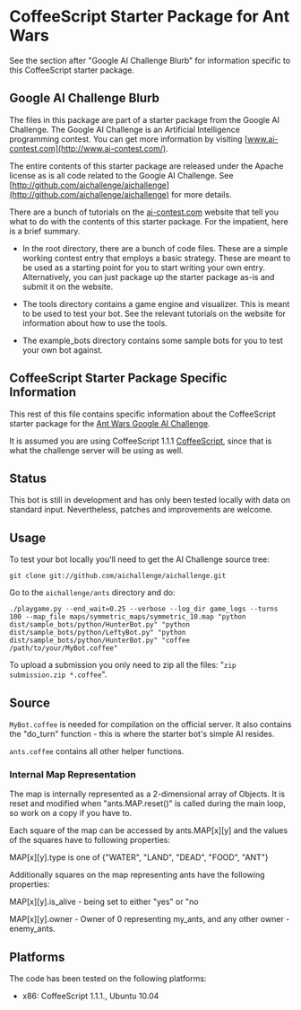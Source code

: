 # CoffeeScript Starter Package for Ant Wars

See the section after "Google AI Challenge Blurb" for information
specific to this CoffeeScript starter package.


## Google AI Challenge Blurb

The files in this package are part of a starter package from the
Google AI Challenge. The Google AI Challenge is an Artificial
Intelligence programming contest. You can get more information by
visiting [www.ai-contest.com](http://www.ai-contest.com/).

The entire contents of this starter package are released under the
Apache license as is all code related to the Google AI Challenge. See
[http://github.com/aichallenge/aichallenge](http://github.com/aichallenge/aichallenge) for more details.

There are a bunch of tutorials on the [ai-contest.com](http://ai-contest.com/)
website that tell you what to do with the contents of this starter
package. For the impatient, here is a brief summary.

* In the root directory, there are a bunch of code files. These are a
  simple working contest entry that employs a basic strategy. These
  are meant to be used as a starting point for you to start writing
  your own entry.  Alternatively, you can just package up the starter
  package as-is and submit it on the website.

* The tools directory contains a game engine and visualizer. This is
  meant to be used to test your bot. See the relevant tutorials on the
  website for information about how to use the tools.

* The example_bots directory contains some sample bots for you to test
  your own bot against.


## CoffeeScript Starter Package Specific Information

This rest of this file contains specific information about the CoffeeScript starter package for the [Ant Wars Google AI Challenge](http://ai-contest.com/).

It is assumed you are using CoffeeScript 1.1.1 [CoffeeScript](http://jashkenas.github.com/coffee-script/), since that
is what the challenge server will be using as well.

## Status

This bot is still in development and has only been tested locally with
data on standard input. Nevertheless, patches and improvements are welcome.


## Usage

To test your bot locally you'll need to get the AI
Challenge source tree:

    git clone git://github.com/aichallenge/aichallenge.git

Go to the `aichallenge/ants` directory and do:

    ./playgame.py --end_wait=0.25 --verbose --log_dir game_logs --turns 100 --map_file maps/symmetric_maps/symmetric_10.map "python dist/sample_bots/python/HunterBot.py" "python dist/sample_bots/python/LeftyBot.py" "python dist/sample_bots/python/HunterBot.py" "coffee /path/to/your/MyBot.coffee"

To upload a submission you only need to zip all the files: "`zip
submission.zip *.coffee`".

## Source

`MyBot.coffee` is needed for compilation on the official server. It also contains the "do_turn" function - this is where the starter bot's simple AI resides.

`ants.coffee` contains all other helper functions.

### Internal Map Representation

The map is internally represented as a 2-dimensional array of Objects. It is reset and
modified when "ants.MAP.reset()" is called during the main loop, so work
on a copy if you have to.

Each square of the map can be accessed by ants.MAP[x][y] 
and the values of the squares have to following properties:

MAP[x][y].type is one of {"WATER", "LAND", "DEAD", "FOOD", "ANT"}

Additionally squares on the map representing ants have the following properties:

MAP[x][y].is_alive - being set to either "yes" or "no

MAP[x][y].owner - Owner of 0 representing my_ants, and any other owner - enemy_ants.

## Platforms

The code has been tested on the following platforms:

* x86: CoffeeScript 1.1.1., Ubuntu 10.04
